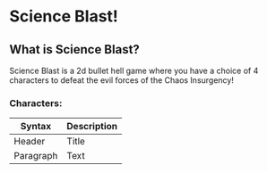 # Science Blast!

## What is Science Blast?

Science Blast is a 2d bullet hell game where you have a choice of 4 characters to defeat the evil forces of the Chaos Insurgency!

### Characters: 

| Syntax      | Description |
| ----------- | ----------- |
| Header      | Title       |
| Paragraph   | Text        |
